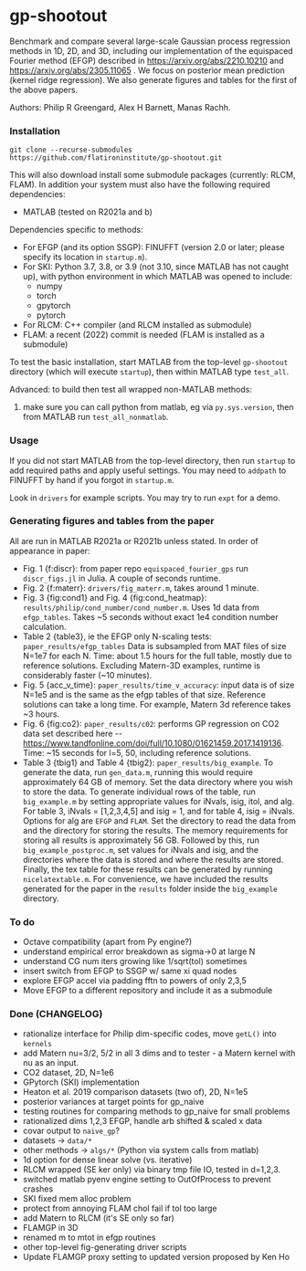 # gp-shootout

Benchmark and compare several large-scale Gaussian process regression methods in 1D, 2D, and 3D,
including our implementation of the equispaced Fourier method (EFGP)
described in https://arxiv.org/abs/2210.10210 and https://arxiv.org/abs/2305.11065 .
We focus on posterior mean prediction (kernel ridge regression).
We also generate figures and tables for the first of the above papers.

Authors: Philip R Greengard, Alex H Barnett, Manas Rachh.


### Installation

`git clone --recurse-submodules https://github.com/flatironinstitute/gp-shootout.git`

This will also download install some submodule packages (currently: RLCM, FLAM).
In addition your system must also have the following required dependencies:

* MATLAB (tested on R2021a and b)

Dependencies specific to methods:

* For EFGP (and its option SSGP): FINUFFT (version 2.0 or later; please specify its location in `startup.m`).
* For SKI: Python 3.7, 3.8, or 3.9 (not 3.10, since MATLAB has not caught up), with
python environment in which MATLAB was opened to include:
   - numpy
   - torch
   - gpytorch
   - pytorch
* For RLCM: C++ compiler (and RLCM installed as submodule)
* FLAM: a recent (2022) commit is needed (FLAM is installed as a submodule)

To test the basic installation, start MATLAB from the top-level `gp-shootout`
directory (which will execute `startup`), then within MATLAB type `test_all`.

Advanced: to build then test all wrapped non-MATLAB methods:

1) make sure you can call python from matlab, eg via `py.sys.version`, then from MATLAB run `test_all_nonmatlab`.



### Usage

If you did not start MATLAB from the top-level directory, then run `startup` to add required paths and apply useful settings. You may need to `addpath` to FINUFFT by hand if you forgot in `startup.m`.

Look in `drivers` for example scripts. You may try to run `expt` for a demo.


### Generating figures and tables from the paper

All are run in MATLAB R2021a or R2021b unless stated. In order of appearance in paper:

* Fig. 1 {f:discr}: from paper repo `equispaced_fourier_gps` run `discr_figs.jl` in Julia. A couple of seconds runtime.
* Fig. 2 {f:materr}: `drivers/fig_materr.m`, takes around 1 minute.
* Fig. 3 {fig:cond1} and Fig. 4 {fig:cond_heatmap}: `results/philip/cond_number/cond_number.m`. Uses 1d data from `efgp_tables`. Takes ~5 seconds without exact 1e4 condition number calculation. 
* Table 2 {table3}, ie the EFGP only N-scaling tests: `paper_results/efgp_tables` Data is subsampled from MAT files of size N=1e7 for each N. Time: about 1.5 hours for the full table, mostly due to reference solutions. Excluding Matern-3D examples, runtime is considerably faster (~10 minutes).
* Fig. 5 {acc_v_time}: `paper_results/time_v_accuracy`: input data is of size N=1e5 and is the same as the efgp tables of that size. Reference solutions can take a long time. For example, Matern 3d reference takes ~3 hours. 
* Fig. 6 {fig:co2}: `paper_results/c02`: performs GP regression on CO2 data set described here -- https://www.tandfonline.com/doi/full/10.1080/01621459.2017.1419136. Time: ~15 seconds for l=5, 50, including reference solutions. 
* Table 3 {tbig1} and Table 4 {tbig2}:  `paper_results/big_example`. To generate the data, run `gen_data.m`, running this would require approximately 64 GB of memory. Set the data directory where you wish to store the data. To generate individual rows of the table, run `big_example.m` by setting appropriate values for iNvals, isig, itol, and alg. For table 3, iNvals = [1,2,3,4,5] and isig = 1, and for table 4, isig = iNvals. Options for alg are `EFGP` and `FLAM`. Set the directory to read the data from and the directory for storing the results. The memory requirements for storing all results
is approximately 56 GB. Followed by this, run `big_example_postproc.m`, set values for iNvals and
isig, and the directories where the data is stored and where the results are stored. Finally, the tex table for these results can be generated by running `nicelatextable.m`. For convenience, 
we have included the results generated for the paper in the `results` folder inside the `big_example` 
directory.


### To do

* Octave compatibility (apart from Py engine?)
* understand empirical error breakdown as sigma->0 at large N
* understand CG num iters growing like 1/sqrt(tol) sometimes
* insert switch from EFGP to SSGP w/ same xi quad nodes
* explore EFGP accel via padding fftn to powers of only 2,3,5
* Move EFGP to a different repository and include it as a submodule


### Done (CHANGELOG)

* rationalize interface for Philip dim-specific codes, move `getL()` into `kernels`
* add Matern nu=3/2, 5/2 in all 3 dims and to tester - a Matern kernel with nu as an input.
* CO2 dataset, 2D, N=1e6
* GPytorch (SKI) implementation
* Heaton et al. 2019 comparison datasets (two of), 2D, N=1e5
* posterior variances at target points for gp_naive
* testing routines for comparing methods to gp_naive for small problems
* rationalized dims 1,2,3 EFGP, handle arb shifted & scaled x data
* covar output to `naive_gp`?
* datasets -> `data/*`
* other methods -> `algs/*` (Python via system calls from matlab)
* 1d option for dense linear solve (vs. iterative)
* RLCM wrapped (SE ker only) via binary tmp file IO, tested in d=1,2,3.
* switched matlab pyenv engine setting to OutOfProcess to prevent crashes
* SKI fixed mem alloc problem
* protect from annoying FLAM chol fail if tol too large
* add Matern to RLCM (it's SE only so far)
* FLAMGP in 3D
* renamed m to mtot in efgp routines
* other top-level fig-generating driver scripts
* Update FLAMGP proxy setting to updated version proposed by Ken Ho
